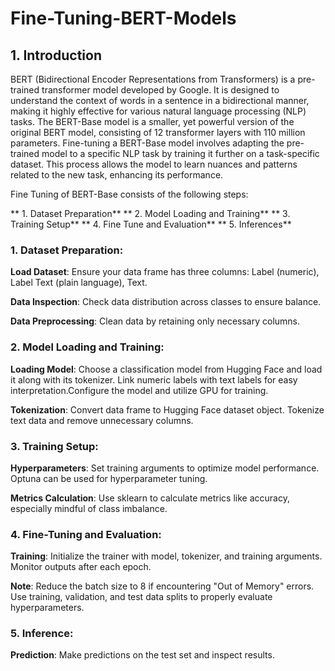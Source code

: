 # Fine-Tuning-BERT-Models

## 1. Introduction
BERT (Bidirectional Encoder Representations from Transformers) is a pre-trained transformer model developed by Google. It is designed to understand the context of words in a sentence in a bidirectional manner, making it highly effective for various natural language processing (NLP) tasks. The BERT-Base model is a smaller, yet powerful version of the original BERT model, consisting of 12 transformer layers with 110 million parameters.
Fine-tuning a BERT-Base model involves adapting the pre-trained model to a specific NLP task by training it further on a task-specific dataset. This process allows the model to learn nuances and patterns related to the new task, enhancing its performance.

Fine Tuning of BERT-Base consists of the following steps:

** 1. Dataset Preparation**
** 2. Model Loading and Training**
** 3. Training Setup**
** 4. Fine Tune and Evaluation**
** 5. Inferences**
</br>

### 1. Dataset Preparation:
**Load Dataset**:
Ensure your data frame has three columns: Label (numeric), Label Text (plain language), Text.

**Data Inspection**:
Check data distribution across classes to ensure balance.

**Data Preprocessing**:
Clean data by retaining only necessary columns.

### 2. Model Loading and Training:
**Loading Model**:
Choose a classification model from Hugging Face and load it along with its tokenizer. Link numeric labels with text labels for easy interpretation.Configure the model and utilize GPU for training.

**Tokenization**:
Convert data frame to Hugging Face dataset object. Tokenize text data and remove unnecessary columns.

### 3. Training Setup:
**Hyperparameters**:
Set training arguments to optimize model performance. Optuna can be used for hyperparameter tuning.

**Metrics Calculation**:
Use sklearn to calculate metrics like accuracy, especially mindful of class imbalance.

### 4. Fine-Tuning and Evaluation:
**Training**:
Initialize the trainer with model, tokenizer, and training arguments. Monitor outputs after each epoch.

**Note**:
Reduce the batch size to 8 if encountering "Out of Memory" errors. Use training, validation, and test data splits to properly evaluate hyperparameters.

### 5. Inference:
**Prediction**:
Make predictions on the test set and inspect results.
